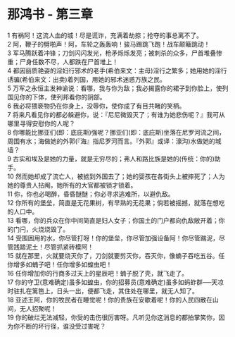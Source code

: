 # 那鸿书 - 第三章
  
 1 有祸阿！这流人血的城！尽是谎诈，充满着劫掠；抢夺的事总离不了。  
 2 阿，鞭子的劈啪声！阿，车轮之轰轰响！骏马踢跳飞跑！战车颠簸跳动！  
 3 军马腾跃着冲锋；刀剑闪闪发光，枪矛烁烁发亮；被刺杀的众多，尸首堆叠惨重；尸身任数不尽，人都跌在尸首堆上！  
 4 都因丽质艳姿的淫妇行邪术的老手(希伯来文：主母)淫行之繁多；她用她的淫行诱骗(希伯来文：出卖)着列国，用她的邪术迷惑万族之民。  
 5 万军之永恒主发神谕说：看哪，我与你为敌；我必揭露你的裙子到你脸上，使列国见你的下体，使列邦看你的阴部。  
 6 我必将猥亵物扔在你身上，没辱你，使你成了有目共睹的笑柄。  
 7 将来凡看见你的都必躲避你，说：『尼尼微毁灭了；有谁为她悲伤呢？』我可从哪里寻得安慰你的人呢？  
 8 你哪能比挪亚们(即：底庇斯)强呢？挪亚们(即：底庇斯)坐落在尼罗河流之间，周围有水；海做她的外郭(『海』指尼罗河而言。『外郭』或译：濠沟)水做她的城墙？  
 9 古实和埃及是她的力量，就是无穷尽的；弗人和路比族是她的(传统：你的)助手。  
 10 然而她却成了流亡人，被掳到外国去了；她的婴孩在各街头上被摔死了；人为她的尊贵人拈阄，她所有的大官都被锁才锁着。  
 11 你，你也必喝醉，昏昏醚醚；你必寻求逃难所，以避仇敌。  
 12 你所有的堡垒，简直是无花果树，有早熟的无花果；倘若被摇撼，就落在想吃的人口中。  
 13 看哪，你的兵众在你中间简直是妇人女子；你国土的门户都向仇敌敞开着；你的门闩，火烧烧毁了。  
 14 受围困用的水，你尽管打呀！你的堡垒，你尽管加强设备阿！你尽管踹泥，尽管践踏泥土！尽管抓紧砖模阿！  
 15 就在那里，火就要烧灭你了，刀剑就要剪灭你，吞灭你，像蝻子吞吃五谷。任你增多如蝻子吧！任你增多如蝗虫吧！  
 16 任你增加你的行商多过天上的星辰吧！蝻子脱了壳，就飞走了。  
 17 你的守卫(意难确定)虽多如蝗虫，你的招募员(意难确定)虽多如蚂蚱群──天凉时驻扎在篱笆上，日头一出，便都飞走，其住处在哪里，就无人知了。  
 18 亚述王阿，你的牧民者在睡觉呢！你的贵族在安歇着呢！你的人民四散在山间，无人招聚呢！  
 19 你的破烂无法减轻，你受的击伤很厉害呀。凡听见你这消息的都拍掌笑你，因为你不断的坏行径，谁没受过害呢？